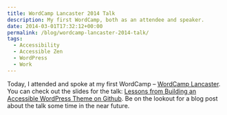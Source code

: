 ```yaml
---
title: WordCamp Lancaster 2014 Talk
description: My first WordCamp, both as an attendee and speaker.
date: 2014-03-01T17:32:12+00:00
permalink: /blog/wordcamp-lancaster-2014-talk/
tags:
  - Accessibility
  - Accessible Zen
  - WordPress
  - Work
---
```


Today, I attended and spoke at my first WordCamp – [WordCamp Lancaster](http://2014.lancasterpa.wordcamp.org/). You can check out the slides for the talk: [Lessons from Building an Accessible WordPress Theme on Github](http://davidakennedy.github.io/wclc2014/). Be on the lookout for a blog post about the talk some time in the near future.